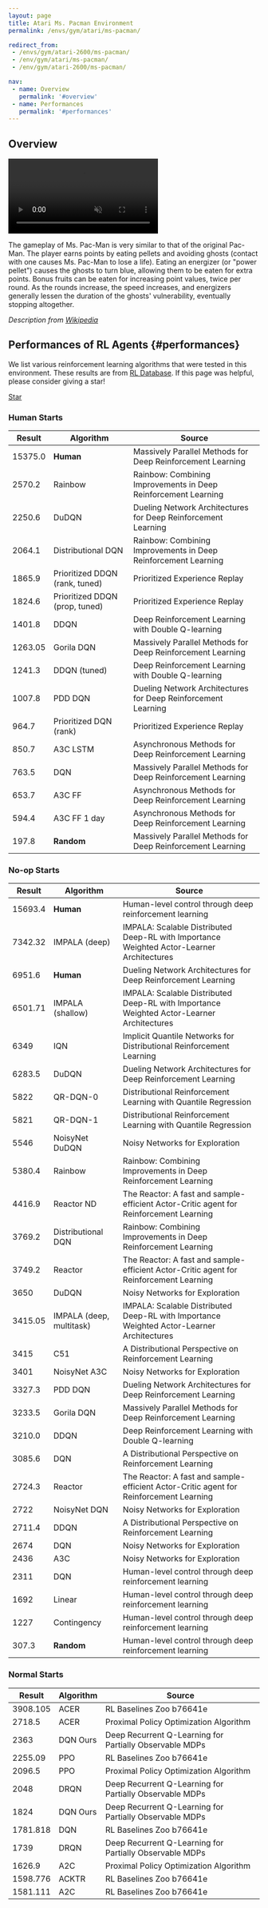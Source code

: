 ```yaml
---
layout: page
title: Atari Ms. Pacman Environment
permalink: /envs/gym/atari/ms-pacman/

redirect_from:
 - /envs/gym/atari-2600/ms-pacman/
 - /env/gym/atari/ms-pacman/
 - /env/gym/atari-2600/ms-pacman/

nav:
 - name: Overview
   permalink: '#overview'
 - name: Performances
   permalink: '#performances'
---
```



## Overview

<video autoplay muted loop controls>
  <source src="{{ 'assets/_pages/envs/gym/atari/ms-pacman.mp4' | absolute_url }}" type="video/mp4">
</video>

The gameplay of Ms. Pac-Man is very similar to that of the original Pac-Man. The player earns points by eating pellets and avoiding ghosts (contact with one causes Ms. Pac-Man to lose a life). Eating an energizer (or "power pellet") causes the ghosts to turn blue, allowing them to be eaten for extra points. Bonus fruits can be eaten for increasing point values, twice per round. As the rounds increase, the speed increases, and energizers generally lessen the duration of the ghosts' vulnerability, eventually stopping altogether.

*Description from [Wikipedia](https://en.wikipedia.org/wiki/Ms._Pac-Man)*


## Performances of RL Agents {#performances}

We list various reinforcement learning algorithms that were tested in this environment. These results are from [RL Database](https://github.com/seungjaeryanlee/rldb). If this page was helpful, please consider giving a star!

<!-- Place this tag where you want the button to render. -->
<a class="github-button" href="https://github.com/seungjaeryanlee/rldb" data-icon="octicon-star" data-size="large" data-show-count="true" aria-label="Star seungjaeryanlee/rldb on GitHub">Star</a>
<!-- Place this tag in your head or just before your close body tag. -->
<script async defer src="https://buttons.github.io/buttons.js"></script>

### Human Starts

| Result | Algorithm | Source |
|--------|-----------|--------|
| 15375.0 | **Human** | Massively Parallel Methods for Deep Reinforcement Learning |
| 2570.2 | Rainbow | Rainbow: Combining Improvements in Deep Reinforcement Learning |
| 2250.6 | DuDQN | Dueling Network Architectures for Deep Reinforcement Learning |
| 2064.1 | Distributional DQN | Rainbow: Combining Improvements in Deep Reinforcement Learning |
| 1865.9 | Prioritized DDQN (rank, tuned) | Prioritized Experience Replay |
| 1824.6 | Prioritized DDQN (prop, tuned) | Prioritized Experience Replay |
| 1401.8 | DDQN | Deep Reinforcement Learning with Double Q-learning |
| 1263.05 | Gorila DQN | Massively Parallel Methods for Deep Reinforcement Learning |
| 1241.3 | DDQN (tuned) | Deep Reinforcement Learning with Double Q-learning |
| 1007.8 | PDD DQN | Dueling Network Architectures for Deep Reinforcement Learning |
| 964.7 | Prioritized DQN (rank) | Prioritized Experience Replay |
| 850.7 | A3C LSTM | Asynchronous Methods for Deep Reinforcement Learning |
| 763.5 | DQN | Massively Parallel Methods for Deep Reinforcement Learning |
| 653.7 | A3C FF | Asynchronous Methods for Deep Reinforcement Learning |
| 594.4 | A3C FF 1 day | Asynchronous Methods for Deep Reinforcement Learning |
| 197.8 | **Random** | Massively Parallel Methods for Deep Reinforcement Learning |


### No-op Starts

| Result | Algorithm | Source |
|--------|-----------|--------|
| 15693.4 | **Human** | Human-level control through deep reinforcement learning |
| 7342.32 | IMPALA (deep) | IMPALA: Scalable Distributed Deep-RL with Importance Weighted Actor-Learner Architectures |
| 6951.6 | **Human** | Dueling Network Architectures for Deep Reinforcement Learning |
| 6501.71 | IMPALA (shallow) | IMPALA: Scalable Distributed Deep-RL with Importance Weighted Actor-Learner Architectures |
| 6349 | IQN | Implicit Quantile Networks for Distributional Reinforcement Learning |
| 6283.5 | DuDQN | Dueling Network Architectures for Deep Reinforcement Learning |
| 5822 | QR-DQN-0 | Distributional Reinforcement Learning with Quantile Regression |
| 5821 | QR-DQN-1 | Distributional Reinforcement Learning with Quantile Regression |
| 5546 | NoisyNet DuDQN | Noisy Networks for Exploration |
| 5380.4 | Rainbow | Rainbow: Combining Improvements in Deep Reinforcement Learning |
| 4416.9 | Reactor ND | The Reactor: A fast and sample-efficient Actor-Critic agent for Reinforcement Learning |
| 3769.2 | Distributional DQN | Rainbow: Combining Improvements in Deep Reinforcement Learning |
| 3749.2 | Reactor | The Reactor: A fast and sample-efficient Actor-Critic agent for Reinforcement Learning |
| 3650 | DuDQN | Noisy Networks for Exploration |
| 3415.05 | IMPALA (deep, multitask) | IMPALA: Scalable Distributed Deep-RL with Importance Weighted Actor-Learner Architectures |
| 3415 | C51 | A Distributional Perspective on Reinforcement Learning |
| 3401 | NoisyNet A3C | Noisy Networks for Exploration |
| 3327.3 | PDD DQN | Dueling Network Architectures for Deep Reinforcement Learning |
| 3233.5 | Gorila DQN | Massively Parallel Methods for Deep Reinforcement Learning |
| 3210.0 | DDQN | Deep Reinforcement Learning with Double Q-learning |
| 3085.6 | DQN | A Distributional Perspective on Reinforcement Learning |
| 2724.3 | Reactor | The Reactor: A fast and sample-efficient Actor-Critic agent for Reinforcement Learning |
| 2722 | NoisyNet DQN | Noisy Networks for Exploration |
| 2711.4 | DDQN | A Distributional Perspective on Reinforcement Learning |
| 2674 | DQN | Noisy Networks for Exploration |
| 2436 | A3C | Noisy Networks for Exploration |
| 2311 | DQN | Human-level control through deep reinforcement learning |
| 1692 | Linear | Human-level control through deep reinforcement learning |
| 1227 | Contingency | Human-level control through deep reinforcement learning |
| 307.3 | **Random** | Human-level control through deep reinforcement learning |


### Normal Starts

| Result | Algorithm | Source |
|--------|-----------|--------|
| 3908.105 | ACER | RL Baselines Zoo b76641e |
| 2718.5 | ACER | Proximal Policy Optimization Algorithm |
| 2363 | DQN Ours | Deep Recurrent Q-Learning for Partially Observable MDPs |
| 2255.09 | PPO | RL Baselines Zoo b76641e |
| 2096.5 | PPO | Proximal Policy Optimization Algorithm |
| 2048 | DRQN | Deep Recurrent Q-Learning for Partially Observable MDPs |
| 1824 | DQN Ours | Deep Recurrent Q-Learning for Partially Observable MDPs |
| 1781.818 | DQN | RL Baselines Zoo b76641e |
| 1739 | DRQN | Deep Recurrent Q-Learning for Partially Observable MDPs |
| 1626.9 | A2C | Proximal Policy Optimization Algorithm |
| 1598.776 | ACKTR | RL Baselines Zoo b76641e |
| 1581.111 | A2C | RL Baselines Zoo b76641e |

